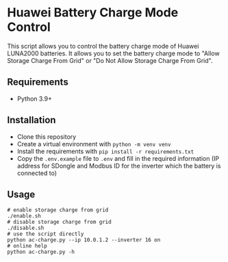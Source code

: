 # Huawei Battery Charge Mode Control

This script allows you to control the battery charge mode of Huawei LUNA2000 batteries. It allows you to set the battery charge mode to "Allow Storage Charge From Grid" or "Do Not Allow Storage Charge From Grid".

## Requirements

- Python 3.9+

## Installation

- Clone this repository
- Create a virtual environment with `python -m venv venv`
- Install the requirements with `pip install -r requirements.txt`
- Copy the `.env.example` file to `.env` and fill in the required information (IP address for SDongle and Modbus ID for the inverter which the battery is connected to)

## Usage

```shell
# enable storage charge from grid
./enable.sh
# disable storage charge from grid
./disable.sh
# use the script directly
python ac-charge.py --ip 10.0.1.2 --inverter 16 on
# online help
python ac-charge.py -h
```
